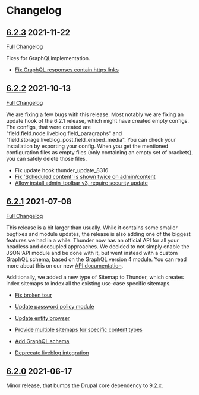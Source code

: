 # Changelog

## [6.2.3](https://github.com/thunder/thunder-distribution/tree/6.2.3) 2021-11-22

[Full Changelog](https://github.com/thunder/thunder-distribution/compare/6.2.2...6.2.3)

Fixes for GraphQLimplementation.

- [Fix GraphQL responses contain https links](https://www.drupal.org/node/3250583)

## [6.2.2](https://github.com/thunder/thunder-distribution/tree/6.2.2) 2021-10-13

[Full Changelog](https://github.com/thunder/thunder-distribution/compare/6.2.1...6.2.2)

We are fixing a few bugs with this release. Most notably we are fixing an update hook of the 6.2.1 release, which might
have created empty configs. The configs, that were created are "field.field.node.liveblog.field_paragraphs" and
"field.storage.liveblog_post.field_embed_media". You can check your installation by exporting your config. When you get
the mentioned configuration files as empty files (only containing an empty set of brackets), you can safely delete those
files.

- Fix update hook thunder_update_8316
- [Fix 'Scheduled content' is shown twice on admin/content](https://www.drupal.org/node/3224286)
- [Allow install admin_toolbar v3, require security update](https://www.drupal.org/node/3229926)

## [6.2.1](https://github.com/thunder/thunder-distribution/tree/6.2.1) 2021-07-08

[Full Changelog](https://github.com/thunder/thunder-distribution/compare/6.2.0...6.2.1)

This release is a bit larger than usually. While it contains some smaller bugfixes and module updates, the release is
also adding one of the biggest features we had in a while. Thunder now has an official API for all your headless and
decoupled approaches. We decided to not simply enable the JSON:API module and be done with it, but went instead with a
custom GraphQL schema, based on the GraphQL version 4 module. You can read more about this on our
new [API documentation](https://thunder.github.io/developer-guide/headless.html).

Additionally, we added a new type of Sitemap to Thunder, which creates index sitemaps to index all the existing use-case
specific sitemaps.

- [Fix broken tour](https://www.drupal.org/node/3219546)

- [Update password policy module](https://www.drupal.org/node/3222188)
- [Update entity browser](https://www.drupal.org/node/3222146)

- [Provide multiple sitemaps for specific content types](https://www.drupal.org/node/3222332)
- [Add GraphQL schema](https://www.drupal.org/node/3220096)

- [Deprecate liveblog integration](https://www.drupal.org/node/3220009)

## [6.2.0](https://github.com/thunder/thunder-distribution/tree/6.2.0) 2021-06-17

Minor release, that bumps the Drupal core dependency to 9.2.x.
